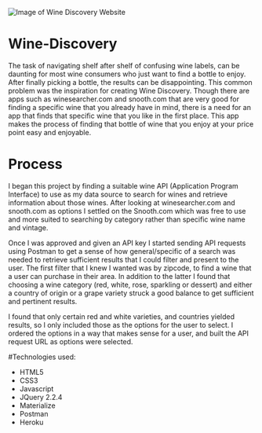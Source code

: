 ![Image of Wine Discovery Website](website-image/?raw=true)

# Wine-Discovery
The task of navigating shelf after shelf of confusing wine labels, can be daunting for most wine consumers who just want to find a bottle to enjoy. After finally picking a bottle, the results can be disappointing. This common problem was the inspiration for creating Wine Discovery. Though there are apps such as winesearcher.com and snooth.com that are very good for finding a specific wine that you already have in mind, there is a need for an app that finds that specific wine that you like in the first place. This app makes the process of finding that bottle of wine that you enjoy at your price point easy and enjoyable.

# Process
I began this project by finding a suitable wine API (Application Program Interface) to use as my data source to search for wines and retrieve information about those wines. After looking at winesearcher.com and snooth.com as options I settled on the Snooth.com which was free to use and more suited to searching by category rather than specific wine name and vintage.

Once I was approved and given an API key I started sending API requests using Postman to get a sense of how general/specific of a search was needed to retrieve sufficient results that I could filter and present to the user. The first filter that I knew I wanted was by zipcode, to find a wine that a user can purchase in their area. In addition to the latter I found that choosing a wine category (red, white, rose, sparkling or dessert) and either a country of origin or a grape variety struck a good balance to get sufficient and pertinent results.

I found that only certain red and white varieties, and countries yielded results, so I only included those as the options for the user to select. I ordered the options in a way that makes sense for a user, and built the API request URL as options were selected.  


#Technologies used:
* HTML5
* CSS3
* Javascript
* JQuery 2.2.4
* Materialize
* Postman
* Heroku

